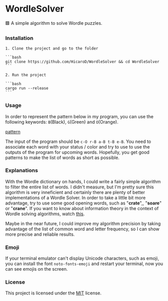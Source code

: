 # WordleSolver
:green_square: A simple algorithm to solve Wordle puzzles.

### Installation

    1. Clone the project and go to the folder
    
    ```bash
    git clone https://github.com/HicaroD/WordleSolver && cd WordleSolver
    ```
    
    2. Run the project
    
    ```bash
    cargo run --release
    ```

### Usage
   In order to represent the pattern below in my program, you can use the following keywords: `B`(Black), `G`(Green) and `O`(Orange).

[pattern](Images/pattern_example.png)

The input of the program should be `c-O r-B a-B t-B e-B`. You need to associate each word with your status / color and try to use to use the outputs of the program for upcoming words. Hopefully, you get good patterns to make the list of words as short as possible.

### Explanations

   With the Wordle dictionary on hands, I could write a fairly simple algorithm to filter the entire list of words. I didn't measure, but I'm pretty sure this algorithm is very inneficient and certainly there are plenty of better implementations of a Wordle Solver. 
   In order to take a little bit more advantage, try to use some good opening words, such as "**crate**",, "**soare**" or "**crane**". If you want to know about information theory in the context of Wordle solving algorithms, watch [this](https://www.youtube.com/watch?v=v68zYyaEmEA).

   Maybe in the near future, I could improve my algorithm precision by taking advantage of the list of common word and letter frequency, so I can show more precise and reliable results.

### Emoji

   If your terminal emulator can't display Unicode characters, such as emoji, you can install the font `noto-fonts-emoji` and restart your terminal, now you can see emojis on the screen.

### License

   This project is licensed under the [MIT](./LICENSE) license.
